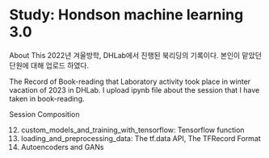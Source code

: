 # Study: Hondson machine learning 3.0

About This
2022년 겨울방학, DHLab에서 진행된 북리딩의 기록이다.
본인이 맡았던 단원에 대해 업로드 하였다.

The Record of Book-reading that Laboratory activity took place in winter vacation of 2023 in DHLab.
I upload ipynb file about the session that I have taken in book-reading.

Session Composition

12. custom_models_and_training_with_tensorflow: Tensorflow function
13. loading_and_preprocessing_data: The tf.data API, The TFRecord Format
17. Autoencoders and GANs
